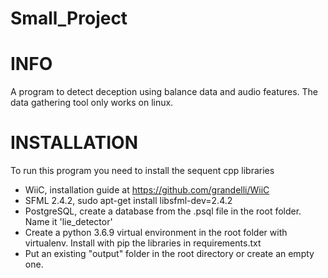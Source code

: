# Small_Project
# INFO
A program to detect deception using balance data and audio features.
The data gathering tool only works on linux. 

# INSTALLATION
To run this program you need to install the sequent cpp libraries
- WiiC, installation guide at https://github.com/grandelli/WiiC
- SFML 2.4.2, sudo apt-get install libsfml-dev=2.4.2
- PostgreSQL, create a database from the .psql file in the root folder. Name it 'lie_detector'
- Create a python 3.6.9 virtual environment in the root folder with virtualenv. Install with pip the libraries in requirements.txt
- Put an existing "output" folder in the root directory or create an empty one.
